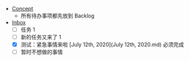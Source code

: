 - [Concept](Concept.md)
    - 所有待办事项都先放到 Backlog
- [Inbox](Inbox.md)
    - [ ] 任务 1
    - [ ] 新的任务又来了 1
    - [x] 测试：紧急事情来啦 [July 12th, 2020](July 12th, 2020.md) 必须完成
    - [ ] 暂时不想做的事情
